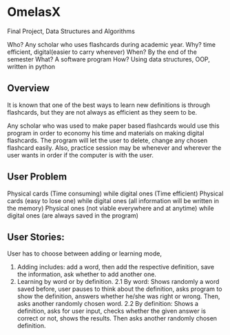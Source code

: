 # OmelasX

Final Project, Data Structures and Algorithms

Who? Any scholar who uses flashcards during academic year.
Why? time efficient, digital(easier to carry wherever)
When? By the end of the semester
What? A software program
How? Using data structures, OOP, written in python

## Overview
It is known that one of the best ways to learn new definitions is through flashcards, but they are not always as efficient as they seem to be. 

Any scholar who was used to make paper based flashcards would use this program in order to economy his time and materials on making digital flashcards. The program will let the user to delete, change any chosen flashcard easily. Also, practice session may be whenever and wherever the user wants in order if the computer is with the user.


## User Problem
Physical cards (Time consuming) while digital ones (Time efficient)
Physical cards (easy to lose one) while digital ones (all information will be written in the memory)
Physical ones (not viable everywhere and at anytime) while digital ones (are always saved in the program)

## User Stories:
User has to choose between adding or learning mode,
1. Adding includes: add a word, then add the respective definition, save the information, ask whether to add another one.
2. Learning by word or by definition.
2.1 By word: Shows randomly a word saved before, user pauses to think about the definition, asks program to show the definition, answers whether he/she was right or wrong. Then, asks another randomly chosen word.
2.2 By definition: Shows a definition, asks for user input, checks whether the given answer is correct or not, shows the results. Then asks another randomly chosen definition. 
